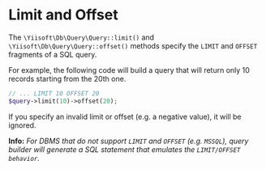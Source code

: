 # Limit and Offset

The `\Yiisoft\Db\Query\Query::limit()` and `\Yiisoft\Db\Query\Query::offset()` methods specify the `LIMIT` and `OFFSET` fragments of a SQL query.

For example, the following code will build a query that will return only 10 records starting from the 20th one.

```php
// ... LIMIT 10 OFFSET 20
$query->limit(10)->offset(20);
```

If you specify an invalid limit or offset (e.g. a negative value), it will be ignored.

**Info:** *For DBMS that do not support `LIMIT` and `OFFSET` (e.g. `MSSQL`), query builder will generate a SQL statement that emulates the `LIMIT/OFFSET behavior`.*
